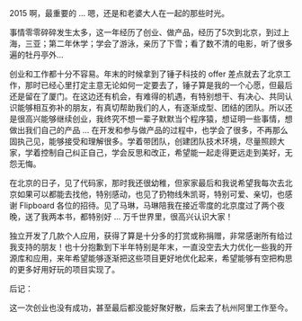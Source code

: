 2015 啊，最重要的 ... 嗯，还是和老婆大人在一起的那些时光。

事情零零碎碎发生太多，这一年经历了创业、做产品，经历了5次到北京，到过上海，三亚；第二年休学；学会了游泳，亲历了下雪；看了数不清的电影，听了很多遍的牡丹亭外...

创业和工作都十分不容易。年末的时候拿到了锤子科技的 offer 差点就去了北京工作，那时已经心里打定主意无论如何一定要去了，锤子算是我的一个心愿，但最后还是留在了厦门。在这边还有机会，有难得的机遇，有特别想干、有决心、共同认识能够相互弥补的朋友，有真切帮助我们的人，有逐渐成型、团结的团队。所以还是很高兴能够继续创业，我终究不想一辈子默默当个程序猿，想证明一些事情，想做出我们自己的产品 ... 在开发和参与做产品的过程中，也学会了很多，不再那么固执己见，能够接受和理解很多。学着带团队，创建团队技术环境，尽量照顾大家，学着控制自己纠正自己，学会反思和改正，希望能一起走得更远走到美好，无怨无悔。

在北京的日子，见了代码家，那时我还很幼稚，但家家最后和我说希望我每次去北京如果可以都能去找他，特别感动，也见了扔物线朱凯哥，特别可爱、亲切，也感谢 Flipboard 各位的招待。见了马琳，马琳陪我在接近零度的北京度过了两个夜晚，送了我两本书，都特别好 ... 万千世界里，很高兴认识大家！

独立开发了几款个人应用，获得了算是十分多的打赏或称捐赠，非常感谢所有给过我支持的朋友！也十分抱歉到下半年特别是年末，一直没空去大力优化一些我的开源库和应用，来年希望能够逐渐把这些项目更好地优化起来，希望能够有空把构思的更多好用好玩的项目实现了。

后记：

这一次创业也没有成功，甚至最后都没能好聚好散，后来去了杭州阿里工作至今。
